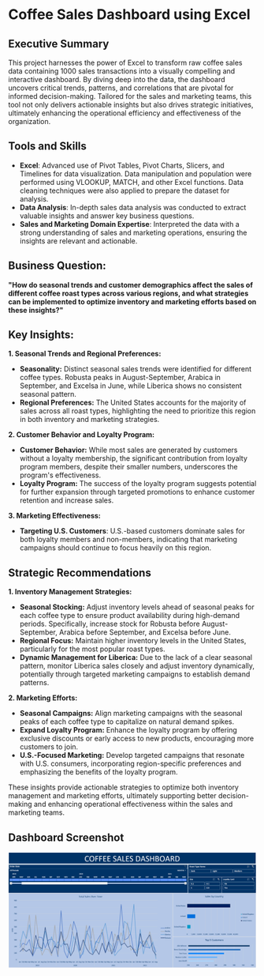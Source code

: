 # Coffee Sales Dashboard using Excel

## Executive Summary
This project harnesses the power of Excel to transform raw coffee sales data containing 1000 sales transactions into a visually compelling and interactive dashboard. By diving deep into the data, the dashboard uncovers critical trends, patterns, and correlations that are pivotal for informed decision-making. Tailored for the sales and marketing teams, this tool not only delivers actionable insights but also drives strategic initiatives, ultimately enhancing the operational efficiency and effectiveness of the organization.

## Tools and Skills
- **Excel**: Advanced use of Pivot Tables, Pivot Charts, Slicers, and Timelines for data visualization. Data manipulation and population were performed using VLOOKUP, MATCH, and other Excel functions. Data cleaning techniques were also applied to prepare the dataset for analysis.
- **Data Analysis**: In-depth sales data analysis was conducted to extract valuable insights and answer key business questions.
- **Sales and Marketing Domain Expertise**: Interpreted the data with a strong understanding of sales and marketing operations, ensuring the insights are relevant and actionable.

## Business Question:
**"How do seasonal trends and customer demographics affect the sales of different coffee roast types across various regions, and what strategies can be implemented to optimize inventory and marketing efforts based on these insights?"**

## Key Insights:
**1. Seasonal Trends and Regional Preferences:**
- **Seasonality:** Distinct seasonal sales trends were identified for different coffee types. Robusta peaks in August-September, Arabica in September, and Excelsa in June, while Liberica shows no consistent seasonal pattern.
- **Regional Preferences:** The United States accounts for the majority of sales across all roast types, highlighting the need to prioritize this region in both inventory and marketing strategies.

**2. Customer Behavior and Loyalty Program:**
- **Customer Behavior:** While most sales are generated by customers without a loyalty membership, the significant contribution from loyalty program members, despite their smaller numbers, underscores the program's effectiveness.
- **Loyalty Program:** The success of the loyalty program suggests potential for further expansion through targeted promotions to enhance customer retention and increase sales.

**3. Marketing Effectiveness:**
- **Targeting U.S. Customers**: U.S.-based customers dominate sales for both loyalty members and non-members, indicating that marketing campaigns should continue to focus heavily on this region.

## Strategic Recommendations
**1. Inventory Management Strategies:**
- **Seasonal Stocking:** Adjust inventory levels ahead of seasonal peaks for each coffee type to ensure product availability during high-demand periods. Specifically, increase stock for Robusta before August-September, Arabica before September, and Excelsa before June.
- **Regional Focus:** Maintain higher inventory levels in the United States, particularly for the most popular roast types.
- **Dynamic Management for Liberica:** Due to the lack of a clear seasonal pattern, monitor Liberica sales closely and adjust inventory dynamically, potentially through targeted marketing campaigns to establish demand patterns.

**2. Marketing Efforts:**
- **Seasonal Campaigns:** Align marketing campaigns with the seasonal peaks of each coffee type to capitalize on natural demand spikes.
- **Expand Loyalty Program:** Enhance the loyalty program by offering exclusive discounts or early access to new products, encouraging more customers to join.
- **U.S.-Focused Marketing:** Develop targeted campaigns that resonate with U.S. consumers, incorporating region-specific preferences and emphasizing the benefits of the loyalty program.

These insights provide actionable strategies to optimize both inventory management and marketing efforts, ultimately supporting better decision-making and enhancing operational effectiveness within the sales and marketing teams.

## Dashboard Screenshot
![Coffee Sales Dashboard](Images/dashboard.png)
